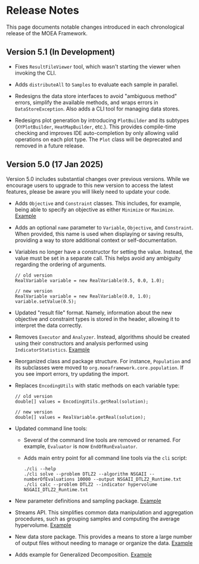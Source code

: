 # Release Notes

This page documents notable changes introduced in each chronological release of the MOEA Framework.

## Version 5.1 (In Development)

  * Fixes `ResultFileViewer` tool, which wasn't starting the viewer when invoking the CLI.
  
  * Adds `distributeAll` to `Samples` to evaluate each sample in parallel.
  
  * Redesigns the data store interfaces to avoid "ambiguous method" errors, simplify the available methods, and wraps
    errors in `DataStoreException`.  Also adds a CLI tool for managing data stores.
  
  * Redesigns plot generation by introducing `PlotBuilder` and its subtypes (`XYPlotBuilder`, `HeatMapBuilder`, etc.).
    This provides compile-time checking and improves IDE auto-completion by only allowing valid operations on each
    plot type.  The `Plot` class will be deprecated and removed in a future release.


## Version 5.0 (17 Jan 2025)

Version 5.0 includes substantial changes over previous versions.  While we encourage users to upgrade to this new
version to access the latest features, please be aware you will likely need to update your code.
  
  * Adds `Objective` and `Constraint` classes.  This includes, for example, being able to specify an objective as either
    `Minimize` or `Maximize`.
    [Example](../examples/org/moeaframework/examples/srinivas/Srinivas.java#L63-L76)
    
  * Adds an optional `name` parameter to `Variable`, `Objective`, and `Constraint`.  When provided, this name is used
    when displaying or saving results, providing a way to store additional context or self-documentation.
    
  * Variables no longer have a constructor for setting the value.  Instead, the value must be set in a separate call.
    This helps avoid any ambiguity regarding the ordering of arguments.
    ```
    // old version
    RealVariable variable = new RealVariable(0.5, 0.0, 1.0);
    
    // new version
    RealVariable variable = new RealVariable(0.0, 1.0);
    variable.setValue(0.5);
    ```
    
  * Updated "result file" format.  Namely, information about the new objective and constraint types is stored in the
    header, allowing it to interpret the data correctly.
    
  * Removes `Executor` and `Analyzer`.  Instead, algorithms should be created using their constructors and analysis
    performed using `IndicatorStatistics`.
    [Example](../examples/org/moeaframework/examples/indicators/IndicatorStatisticsExample.java)
  
  * Reorganized class and package structure.  For instance, `Population` and its subclasses were moved to
    `org.moeaframework.core.population`.  If you see import errors, try updating the import.
    
  * Replaces `EncodingUtils` with static methods on each variable type:
    ```
    // old version
    double[] values = EncodingUtils.getReal(solution);
    
    // new version
    double[] values = RealVariable.getReal(solution);
    ```
    
  * Updated command line tools:
  
    * Several of the command line tools are removed or renamed.  For example, `Evaluator` is now `EndOfRunEvaluator`.
    
    * Adds main entry point for all command line tools via the `cli` script:
      ```
      ./cli --help
      ./cli solve --problem DTLZ2 --algorithm NSGAII --numberOfEvaluations 10000 --output NSGAII_DTLZ2_Runtime.txt
      ./cli calc --problem DTLZ2 --indicator hypervolume NSGAII_DTLZ2_Runtime.txt
      ```
       
  * New parameter definitions and sampling package.
    [Example](../examples/org/moeaframework/examples/experiment/ParameterSampleExample.java#L44-L50)
    
  * Streams API.  This simplifies common data manipulation and aggregation procedures, such as grouping samples and
    computing the average hypervolume.
    [Example](../examples/org/moeaframework/examples/experiment/ParameterSampleExample.java#L65-L69)
  
  * New data store package.  This provides a means to store a large number of output files without needing to manage
    or organize the data.
    [Example](../examples/org/moeaframework/examples/experiment/DataStoreExample.java#L55-L74)
 
  * Adds example for Generalized Decomposition.
    [Example](../examples/org/moeaframework/examples/generalizedDecomposition/GeneralizedDecompositionExample.java)
